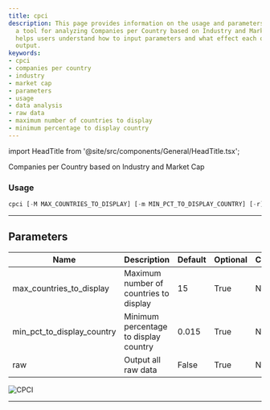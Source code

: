 ```yaml
---
title: cpci
description: This page provides information on the usage and parameters of 'cpci',
  a tool for analyzing Companies per Country based on Industry and Market Cap. It
  helps users understand how to input parameters and what effect each one has on the
  output.
keywords:
- cpci
- companies per country
- industry
- market cap
- parameters
- usage
- data analysis
- raw data
- maximum number of countries to display
- minimum percentage to display country
---
```


import HeadTitle from '@site/src/components/General/HeadTitle.tsx';

<HeadTitle title="cpci - Sia - Stocks - Reference | OpenBB Terminal Docs" />

Companies per Country based on Industry and Market Cap

### Usage

```python
cpci [-M MAX_COUNTRIES_TO_DISPLAY] [-m MIN_PCT_TO_DISPLAY_COUNTRY] [-r]
```

---

## Parameters

| Name | Description | Default | Optional | Choices |
| ---- | ----------- | ------- | -------- | ------- |
| max_countries_to_display | Maximum number of countries to display | 15 | True | None |
| min_pct_to_display_country | Minimum percentage to display country | 0.015 | True | None |
| raw | Output all raw data | False | True | None |

![CPCI](https://user-images.githubusercontent.com/46355364/153896041-d66b4002-554d-47af-91d8-9a79824a6ccd.png)

---
